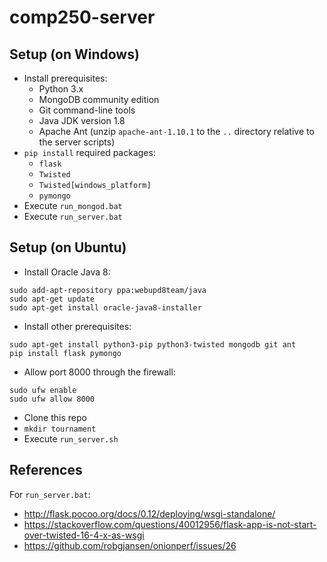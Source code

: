 # comp250-server

## Setup (on Windows)

* Install prerequisites:
	* Python 3.x
	* MongoDB community edition
	* Git command-line tools
	* Java JDK version 1.8
	* Apache Ant (unzip `apache-ant-1.10.1` to the `..` directory relative to the server scripts)
* `pip install` required packages:
	* `flask`
	* `Twisted`
	* `Twisted[windows_platform]`
	* `pymongo`
* Execute `run_mongod.bat`
* Execute `run_server.bat`

## Setup (on Ubuntu)

* Install Oracle Java 8:
```
sudo add-apt-repository ppa:webupd8team/java
sudo apt-get update
sudo apt-get install oracle-java8-installer
```
* Install other prerequisites:
```
sudo apt-get install python3-pip python3-twisted mongodb git ant
pip install flask pymongo
```
* Allow port 8000 through the firewall:
```
sudo ufw enable
sudo ufw allow 8000
```
* Clone this repo
* `mkdir tournament`
* Execute `run_server.sh`

## References

For `run_server.bat`:
* http://flask.pocoo.org/docs/0.12/deploying/wsgi-standalone/
* https://stackoverflow.com/questions/40012956/flask-app-is-not-start-over-twisted-16-4-x-as-wsgi
* https://github.com/robgjansen/onionperf/issues/26
